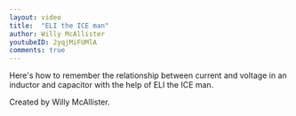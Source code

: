 ```yaml
---
layout: video
title:  "ELI the ICE man"
author: Willy McAllister
youtubeID: 2yqjMiFUMlA
comments: true
--- 
```


Here's how to remember the relationship between current and voltage in an inductor and capacitor with the help of ELI the ICE man.

Created by Willy McAllister.